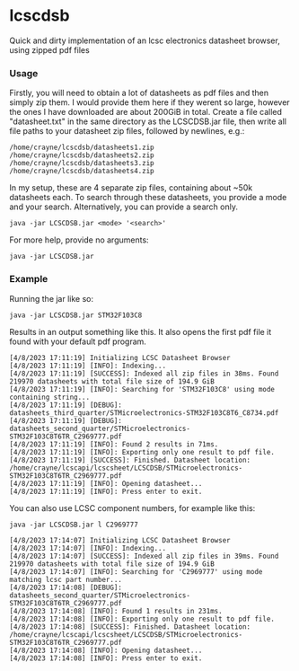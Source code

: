 # lcscdsb
Quick and dirty implementation of an lcsc electronics datasheet browser, using zipped pdf files

### Usage
Firstly, you will need to obtain a lot of datasheets as pdf files and then simply zip them. I would provide them here if they werent so large, however the ones I have downloaded are about 200GiB in total.
Create a file called "datasheet.txt" in the same directory as the LCSCDSB.jar file, then write all file paths to your datasheet zip files, followed by newlines, e.g.:
```
/home/crayne/lcscdsb/datasheets1.zip
/home/crayne/lcscdsb/datasheets2.zip
/home/crayne/lcscdsb/datasheets3.zip
/home/crayne/lcscdsb/datasheets4.zip
```
In my setup, these are 4 separate zip files, containing about ~50k datasheets each.
To search through these datasheets, you provide a mode and your search. Alternatively, you can provide a search only.
```
java -jar LCSCDSB.jar <mode> '<search>'
```
For more help, provide no arguments:
```
java -jar LCSCDSB.jar
```
### Example
Running the jar like so:
```
java -jar LCSCDSB.jar STM32F103C8
```
Results in an output something like this. It also opens the first pdf file it found with your default pdf program.
```
[4/8/2023 17:11:19] Initializing LCSC Datasheet Browser
[4/8/2023 17:11:19] [INFO]: Indexing...
[4/8/2023 17:11:19] [SUCCESS]: Indexed all zip files in 38ms. Found 219970 datasheets with total file size of 194.9 GiB
[4/8/2023 17:11:19] [INFO]: Searching for 'STM32F103C8' using mode containing string...
[4/8/2023 17:11:19] [DEBUG]: datasheets_third_quarter/STMicroelectronics-STM32F103C8T6_C8734.pdf
[4/8/2023 17:11:19] [DEBUG]: datasheets_second_quarter/STMicroelectronics-STM32F103C8T6TR_C2969777.pdf
[4/8/2023 17:11:19] [INFO]: Found 2 results in 71ms.
[4/8/2023 17:11:19] [INFO]: Exporting only one result to pdf file.
[4/8/2023 17:11:19] [SUCCESS]: Finished. Datasheet location: /home/crayne/lcscapi/lcscsheet/LCSCDSB/STMicroelectronics-STM32F103C8T6TR_C2969777.pdf
[4/8/2023 17:11:19] [INFO]: Opening datasheet...
[4/8/2023 17:11:19] [INFO]: Press enter to exit.
```
You can also use LCSC component numbers, for example like this:
```
java -jar LCSCDSB.jar l C2969777

[4/8/2023 17:14:07] Initializing LCSC Datasheet Browser
[4/8/2023 17:14:07] [INFO]: Indexing...
[4/8/2023 17:14:07] [SUCCESS]: Indexed all zip files in 39ms. Found 219970 datasheets with total file size of 194.9 GiB
[4/8/2023 17:14:07] [INFO]: Searching for 'C2969777' using mode matching lcsc part number...
[4/8/2023 17:14:08] [DEBUG]: datasheets_second_quarter/STMicroelectronics-STM32F103C8T6TR_C2969777.pdf
[4/8/2023 17:14:08] [INFO]: Found 1 results in 231ms.
[4/8/2023 17:14:08] [INFO]: Exporting only one result to pdf file.
[4/8/2023 17:14:08] [SUCCESS]: Finished. Datasheet location: /home/crayne/lcscapi/lcscsheet/LCSCDSB/STMicroelectronics-STM32F103C8T6TR_C2969777.pdf
[4/8/2023 17:14:08] [INFO]: Opening datasheet...
[4/8/2023 17:14:08] [INFO]: Press enter to exit.
```
